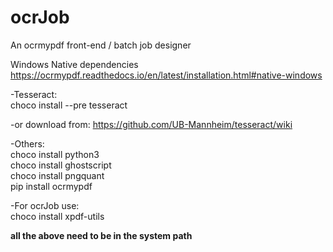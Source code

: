 # ocrJob
 An ocrmypdf front-end / batch job designer

Windows Native dependencies
https://ocrmypdf.readthedocs.io/en/latest/installation.html#native-windows

-Tesseract:  
choco install --pre tesseract

-or download from:
https://github.com/UB-Mannheim/tesseract/wiki

-Others:  
choco install python3  
choco install ghostscript  
choco install pngquant  
pip install ocrmypdf  


-For ocrJob use:  
choco install xpdf-utils

**all the above need to be in the system path**
